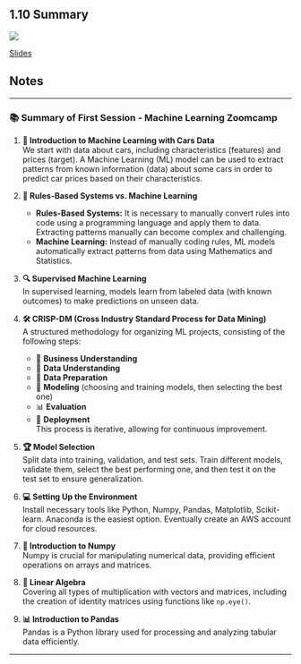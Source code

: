 ## 1.10 Summary

<a href="https://www.youtube.com/watch?v=VRrEEVeJ440&list=PL3MmuxUbc_hIhxl5Ji8t4O6lPAOpHaCLR&index=10"><img src="images/thumbnail-1-10.jpg"></a>

[Slides](https://www.slideshare.net/AlexeyGrigorev/ml-zoomcamp-110-summary)


## Notes
---

### 📚 Summary of First Session - Machine Learning Zoomcamp

1. **🚗 Introduction to Machine Learning with Cars Data**  
   We start with data about cars, including characteristics (features) and prices (target). A Machine Learning (ML) model can be used to extract patterns from known information (data) about some cars in order to predict car prices based on their characteristics.

2. **🧠 Rules-Based Systems vs. Machine Learning**  
   - **Rules-Based Systems:** It is necessary to manually convert rules into code using a programming language and apply them to data. Extracting patterns manually can become complex and challenging.  
   - **Machine Learning:** Instead of manually coding rules, ML models automatically extract patterns from data using Mathematics and Statistics.

3. **🔍 Supervised Machine Learning**  
   In supervised learning, models learn from labeled data (with known outcomes) to make predictions on unseen data.

4. **🛠️ CRISP-DM (Cross Industry Standard Process for Data Mining)**  
   A structured methodology for organizing ML projects, consisting of the following steps:  
   - 💼 **Business Understanding**  
   - 🔎 **Data Understanding**  
   - 🧹 **Data Preparation**  
   - 🤖 **Modeling** (choosing and training models, then selecting the best one)  
   - 📊 **Evaluation**  
   - 🚀 **Deployment**  
   This process is iterative, allowing for continuous improvement.

5. **🏆 Model Selection**  
   Split data into training, validation, and test sets. Train different models, validate them, select the best performing one, and then test it on the test set to ensure generalization.

6. **💻 Setting Up the Environment**  
   Install necessary tools like Python, Numpy, Pandas, Matplotlib, Scikit-learn. Anaconda is the easiest option. Eventually create an AWS account for cloud resources.

7. **🔢 Introduction to Numpy**  
   Numpy is crucial for manipulating numerical data, providing efficient operations on arrays and matrices.

8. **🔗 Linear Algebra**  
   Covering all types of multiplication with vectors and matrices, including the creation of identity matrices using functions like `np.eye()`.

9. **📊 Introduction to Pandas**  
   Pandas is a Python library used for processing and analyzing tabular data efficiently.

---
